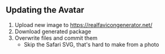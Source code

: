 ## Updating the Avatar

1. Upload new image to https://realfavicongenerator.net/
2. Download generated package
3. Overwrite files and commit them
    - Skip the Safari SVG, that's hard to make from a photo
